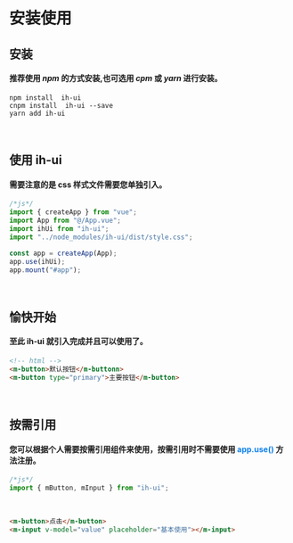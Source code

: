 # 安装使用

## 安装

#### 推荐使用 _npm_ 的方式安装,也可选用 _cpm_ 或 _yarn_ 进行安装。

```
npm install  ih-ui
cnpm install  ih-ui --save
yarn add ih-ui
```

<br/>

## 使用 ih-ui

#### 需要注意的是 css 样式文件需要您单独引入。

```javascript
/*js*/
import { createApp } from "vue";
import App from "@/App.vue";
import ihUi from "ih-ui";
import "../node_modules/ih-ui/dist/style.css";

const app = createApp(App);
app.use(ihUi);
app.mount("#app");
```

<br/>

## 愉快开始

#### 至此 ih-ui 就引入完成并且可以使用了。

```html
<!-- html -->
<m-button>默认按钮</m-buttonn>
<m-button type="primary">主要按钮</m-button>
```

<br/>

## 按需引用

#### 您可以根据个人需要按需引用组件来使用，按需引用时不需要使用 <font color=#0e80eb>**app.use()**</font> 方法注册。

```javascript
/*js*/
import { mButton, mInput } from "ih-ui";
```

<br/>

```html
<m-button>点击</m-button>
<m-input v-model="value" placeholder="基本使用"></m-input>
```

<br/>
